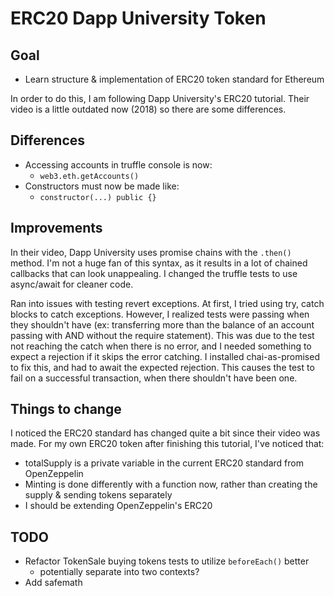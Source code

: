 # ERC20 Dapp University Token

## Goal
* Learn structure & implementation of ERC20 token standard for Ethereum

In order to do this, I am following Dapp University's ERC20 tutorial. Their video is a little outdated now (2018) so there are some differences. 

## Differences
* Accessing accounts in truffle console is now:
    + `web3.eth.getAccounts()`
* Constructors must now be made like:
    + `constructor(...) public {}`


## Improvements
In their video, Dapp University uses promise chains with the `.then()` method. I'm not a huge fan of this syntax, as it results in a lot of chained callbacks that can look unappealing. I changed the truffle tests to use async/await for cleaner code. 

Ran into issues with testing revert exceptions. At first, I tried using try, catch blocks to catch exceptions. However, I realized tests were passing when they shouldn't have (ex: transferring more than the balance of an account passing with AND without the require statement). This was due to the test not reaching the catch when there is no error, and I needed something to expect a rejection if it skips the error catching. I installed chai-as-promised to fix this, and had to await the expected rejection. This causes the test to fail on a successful transaction, when there shouldn't have been one.

## Things to change
I noticed the ERC20 standard has changed quite a bit since their video was made. For my own ERC20 token after finishing this tutorial, I've noticed that:
* totalSupply is a private variable in the current ERC20 standard from OpenZeppelin
* Minting is done differently with a function now, rather than creating the supply & sending tokens separately
* I should be extending OpenZeppelin's ERC20

## TODO
* Refactor TokenSale buying tokens tests to utilize `beforeEach()` better
    + potentially separate into two contexts?
* Add safemath